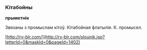### Кітабойны
**прыметнік**

Звязаны з промыслам кітоў. Кітабойная флатылія. К. промысел.

<a rel="author">[http://rv-blr.com/](http://rv-blr.com/slounik.jsp?letterId=0&maskId=0&pageId=1402)</a>
